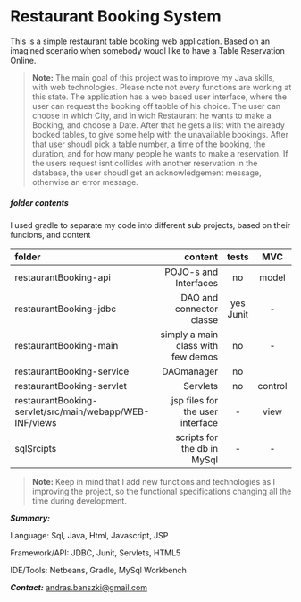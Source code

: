 Restaurant Booking System
===================

This is a simple restaurant table booking web application. Based on an imagined scenario when somebody woudl like to have a Table Reservation Online.

> **Note:**
> The main goal of this project was to improve my Java skills, with web technologies. 
> Please note not every functions are working at this state.
The application has a web based user interface, where the user can request the booking off tabble of his choice. The user can choose in which City, and in wich Restaurant he wants to make a Booking, and choose a Date. 
After that he gets a list with the already booked tables, to give some help with the unavailable bookings. After that user shoudl pick a table number, a time of the booking, the duration, and for how many people he wants to make a reservation. If the users request isnt collides with another reservation in the database, the user shoudl get an acknowledgement message, otherwise an error message.



##### <i class="icon-folder-open"></i> folder contents

I used gradle to separate my code into different sub projects, based on their funcions, and content

| folder    | content | tests|MVC   |
| :------- | ----: | :---: | :---: |
| restaurantBooking-api | POJO-s and Interfaces | no|  model |
| restaurantBooking-jdbc    | DAO and connector classe  | yes Junit  | - |
| restaurantBooking-main    | simply a main class with few demos    | no | - |
| restaurantBooking-service    | DAOmanager | no | 
| restaurantBooking-servlet   | Servlets | no | control |
| restaurantBooking-servlet/src/main/webapp/WEB-INF/views | .jsp files for the user interface | - | view |
| sqlSrcipts | scripts for the db in MySql | - | - |

> **Note:**
> Keep in mind that I add new functions and technologies as I improving the project, so the functional specifications changing all the time during development.

***Summary:***

Language: Sql, Java, Html, Javascript, JSP

Framework/API: JDBC, Junit, Servlets, HTML5

IDE/Tools:  Netbeans, Gradle, MySql Workbench

***Contact:***
<i class="icon-mail"></i> andras.banszki@gmail.com
